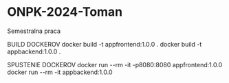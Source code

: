 # ONPK-2024-Toman

Semestralna praca

BUILD DOCKEROV
docker build -t appfrontend:1.0.0 .
docker build -t appbackend:1.0.0 .

SPUSTENIE DOCKEROV
docker run --rm -it -p8080:8080 appfrontend:1.0.0
docker run --rm -it appbackend:1.0.0
